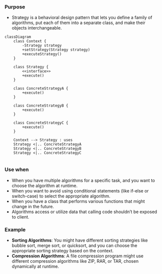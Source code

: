 
### Purpose

- Strategy is a behavioral design pattern that lets you define a family of algorithms, put each of them into a separate class, and make their objects interchangeable.

```mermaid
classDiagram
    class Context {
        -Strategy strategy
        +setStrategy(Strategy strategy)
        +executeStrategy()
    }

    class Strategy {
        <<interface>>
        +execute()
    }

    class ConcreteStrategyA {
        +execute()
    }

    class ConcreteStrategyB {
        +execute()
    }

    class ConcreteStrategyC {
        +execute()
    }

    Context --> Strategy : uses
    Strategy <|.. ConcreteStrategyA
    Strategy <|.. ConcreteStrategyB
    Strategy <|.. ConcreteStrategyC


```


### Use when

- When you have multiple algorithms for a specific task, and you want to choose the algorithm at runtime.
- When you want to avoid using conditional statements (like if-else or switch-case) to select the appropriate algorithm.
- When you have a class that performs various functions that might change in the future.
- Algorithms access or utilize data that calling code shouldn’t be exposed to client.

### Example

- **Sorting Algorithms**: You might have different sorting strategies like bubble sort, merge sort, or quicksort, and you can choose the appropriate sorting strategy based on the context.
- **Compression Algorithms**: A file compression program might use different compression algorithms like ZIP, RAR, or TAR, chosen dynamically at runtime.

